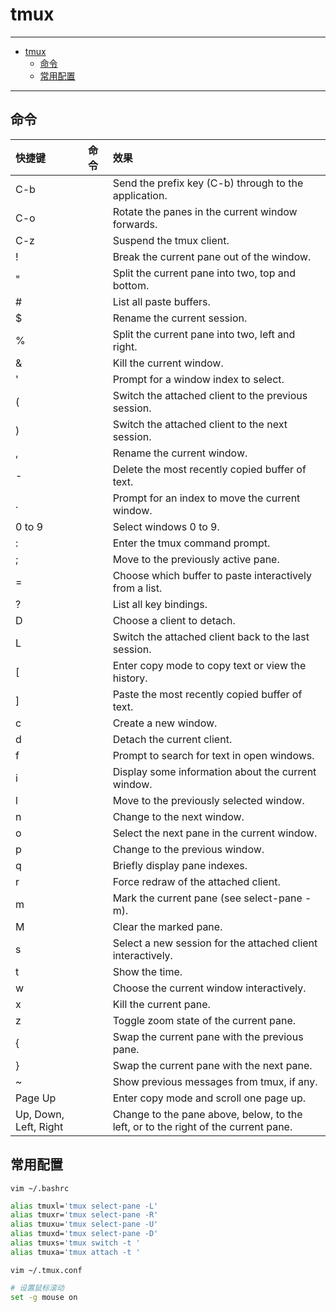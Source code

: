 # tmux

---

- [tmux](#tmux)
	- [命令](#命令)
	- [常用配置](#常用配置)

---

## 命令

| 快捷键                | 命令 | 效果                                                                               |
| :-------------------- | :--- | :--------------------------------------------------------------------------------- |
| C-b                   |      | Send the prefix key (C-b) through to the application.                              |
| C-o                   |      | Rotate the panes in the current window forwards.                                   |
| C-z                   |      | Suspend the tmux client.                                                           |
| !                     |      | Break the current pane out of the window.                                          |
| "                     |      | Split the current pane into two, top and bottom.                                   |
| #                     |      | List all paste buffers.                                                            |
| $                     |      | Rename the current session.                                                        |
| %                     |      | Split the current pane into two, left and right.                                   |
| &                     |      | Kill the current window.                                                           |
| '                     |      | Prompt for a window index to select.                                               |
| (                     |      | Switch the attached client to the previous session.                                |
| )                     |      | Switch the attached client to the next session.                                    |
| ,                     |      | Rename the current window.                                                         |
| -                     |      | Delete the most recently copied buffer of text.                                    |
| .                     |      | Prompt for an index to move the current window.                                    |
| 0 to 9                |      | Select windows 0 to 9.                                                             |
| :                     |      | Enter the tmux command prompt.                                                     |
| ;                     |      | Move to the previously active pane.                                                |
| =                     |      | Choose which buffer to paste interactively from a list.                            |
| ?                     |      | List all key bindings.                                                             |
| D                     |      | Choose a client to detach.                                                         |
| L                     |      | Switch the attached client back to the last session.                               |
| [                     |      | Enter copy mode to copy text or view the history.                                  |
| ]                     |      | Paste the most recently copied buffer of text.                                     |
| c                     |      | Create a new window.                                                               |
| d                     |      | Detach the current client.                                                         |
| f                     |      | Prompt to search for text in open windows.                                         |
| i                     |      | Display some information about the current window.                                 |
| l                     |      | Move to the previously selected window.                                            |
| n                     |      | Change to the next window.                                                         |
| o                     |      | Select the next pane in the current window.                                        |
| p                     |      | Change to the previous window.                                                     |
| q                     |      | Briefly display pane indexes.                                                      |
| r                     |      | Force redraw of the attached client.                                               |
| m                     |      | Mark the current pane (see select-pane -m).                                        |
| M                     |      | Clear the marked pane.                                                             |
| s                     |      | Select a new session for the attached client interactively.                        |
| t                     |      | Show the time.                                                                     |
| w                     |      | Choose the current window interactively.                                           |
| x                     |      | Kill the current pane.                                                             |
| z                     |      | Toggle zoom state of the current pane.                                             |
| {                     |      | Swap the current pane with the previous pane.                                      |
| }                     |      | Swap the current pane with the next pane.                                          |
| ~                     |      | Show previous messages from tmux, if any.                                          |
| Page Up               |      | Enter copy mode and scroll one page up.                                            |
| Up, Down, Left, Right |      | Change to the pane above, below, to the left, or to the right of the current pane. |


## 常用配置

	vim ~/.bashrc

``` sh
alias tmuxl='tmux select-pane -L'
alias tmuxr='tmux select-pane -R'
alias tmuxu='tmux select-pane -U'
alias tmuxd='tmux select-pane -D'
alias tmuxs='tmux switch -t '
alias tmuxa='tmux attach -t '
```

	vim ~/.tmux.conf

``` sh
# 设置鼠标滚动
set -g mouse on
```
